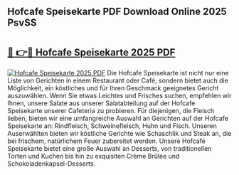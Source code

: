## Hofcafe Speisekarte PDF Download Online 2025 PsvSS

# <h2><a href="http://gcdh4w7.nevu.top/?p=Hofcafe+Speisekarte">🔗 👉🔴 Hofcafe Speisekarte 2025 PDF</a></h2>

[![Hofcafe Speisekarte 2025 PDF](https://i.imgur.com/dBaPXMq.png)](http://gcdh4w7.nevu.top/?p=Hofcafe+Speisekarte)
Die Hofcafe Speisekarte ist nicht nur eine Liste von Gerichten in einem Restaurant oder Café, sondern bietet auch die Möglichkeit, ein köstliches und für Ihren Geschmack geeignetes Gericht auszuwählen. Wenn Sie etwas Leichtes und Frisches suchen, empfehlen wir Ihnen, unsere Salate aus unserer Salatabteilung auf der Hofcafe Speisekarte unserer Cafeteria zu probieren. Für diejenigen, die Fleisch lieben, bieten wir eine umfangreiche Auswahl an Gerichten auf der Hofcafe Speisekarte an: Rindfleisch, Schweinefleisch, Huhn und Fisch. Unseren Auserwählten bieten wir köstliche Gerichte wie Schaschlik und Steak an, die bei frischem, natürlichem Feuer zubereitet werden. Unsere Hofcafe Speisekarte bietet eine große Auswahl an Desserts, von traditionellen Torten und Kuchen bis hin zu exquisiten Crème Brûlée und Schokoladenkapsel-Desserts.
